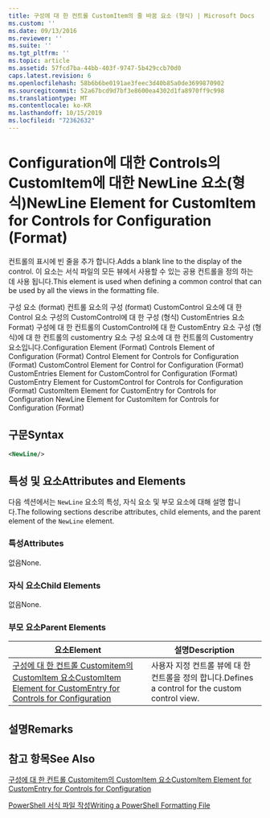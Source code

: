 ```yaml
---
title: 구성에 대 한 컨트롤 CustomItem의 줄 바꿈 요소 (형식) | Microsoft Docs
ms.custom: ''
ms.date: 09/13/2016
ms.reviewer: ''
ms.suite: ''
ms.tgt_pltfrm: ''
ms.topic: article
ms.assetid: 57fcd7ba-44bb-403f-9747-5b429ccb70d0
caps.latest.revision: 6
ms.openlocfilehash: 58b6b6be0191ae3feec3d40b85a0de3699870902
ms.sourcegitcommit: 52a67bcd9d7bf3e8600ea4302d1fa8970ff9c998
ms.translationtype: MT
ms.contentlocale: ko-KR
ms.lasthandoff: 10/15/2019
ms.locfileid: "72362632"
---
```

# <a name="newline-element-for-customitem-for-controls-for-configuration-format"></a><span data-ttu-id="91e6b-102">Configuration에 대한 Controls의 CustomItem에 대한 NewLine 요소(형식)</span><span class="sxs-lookup"><span data-stu-id="91e6b-102">NewLine Element for CustomItem for Controls for Configuration (Format)</span></span>

<span data-ttu-id="91e6b-103">컨트롤의 표시에 빈 줄을 추가 합니다.</span><span class="sxs-lookup"><span data-stu-id="91e6b-103">Adds a blank line to the display of the control.</span></span> <span data-ttu-id="91e6b-104">이 요소는 서식 파일의 모든 뷰에서 사용할 수 있는 공용 컨트롤을 정의 하는 데 사용 됩니다.</span><span class="sxs-lookup"><span data-stu-id="91e6b-104">This element is used when defining a common control that can be used by all the views in the formatting file.</span></span>

<span data-ttu-id="91e6b-105">구성 요소 (format) 컨트롤 요소의 구성 (format) CustomControl 요소에 대 한 Control 요소 구성의 CustomControl에 대 한 구성 (형식) CustomEntries 요소 Format) 구성에 대 한 컨트롤의 CustomControl에 대 한 CustomEntry 요소 구성 (형식)에 대 한 컨트롤의 customentry 요소 구성 요소에 대 한 컨트롤의 Customentry 요소입니다.</span><span class="sxs-lookup"><span data-stu-id="91e6b-105">Configuration Element (Format) Controls Element of Configuration (Format) Control Element for Controls for Configuration (Format) CustomControl Element for Control for Configuration (Format) CustomEntries Element for CustomControl for Configuration (Format) CustomEntry Element for CustomControl for Controls for Configuration (Format) CustomItem Element for CustomEntry for Controls for Configuration NewLine Element for CustomItem for Controls for Configuration (Format)</span></span>

## <a name="syntax"></a><span data-ttu-id="91e6b-106">구문</span><span class="sxs-lookup"><span data-stu-id="91e6b-106">Syntax</span></span>

```xml
<NewLine/>
```

## <a name="attributes-and-elements"></a><span data-ttu-id="91e6b-107">특성 및 요소</span><span class="sxs-lookup"><span data-stu-id="91e6b-107">Attributes and Elements</span></span>

<span data-ttu-id="91e6b-108">다음 섹션에서는 `NewLine` 요소의 특성, 자식 요소 및 부모 요소에 대해 설명 합니다.</span><span class="sxs-lookup"><span data-stu-id="91e6b-108">The following sections describe attributes, child elements, and the parent element of the `NewLine` element.</span></span>

### <a name="attributes"></a><span data-ttu-id="91e6b-109">특성</span><span class="sxs-lookup"><span data-stu-id="91e6b-109">Attributes</span></span>

<span data-ttu-id="91e6b-110">없음</span><span class="sxs-lookup"><span data-stu-id="91e6b-110">None.</span></span>

### <a name="child-elements"></a><span data-ttu-id="91e6b-111">자식 요소</span><span class="sxs-lookup"><span data-stu-id="91e6b-111">Child Elements</span></span>

<span data-ttu-id="91e6b-112">없음</span><span class="sxs-lookup"><span data-stu-id="91e6b-112">None.</span></span>

### <a name="parent-elements"></a><span data-ttu-id="91e6b-113">부모 요소</span><span class="sxs-lookup"><span data-stu-id="91e6b-113">Parent Elements</span></span>

|<span data-ttu-id="91e6b-114">요소</span><span class="sxs-lookup"><span data-stu-id="91e6b-114">Element</span></span>|<span data-ttu-id="91e6b-115">설명</span><span class="sxs-lookup"><span data-stu-id="91e6b-115">Description</span></span>|
|-------------|-----------------|
|[<span data-ttu-id="91e6b-116">구성에 대 한 컨트롤 Customitem의 CustomItem 요소</span><span class="sxs-lookup"><span data-stu-id="91e6b-116">CustomItem Element for CustomEntry for Controls for Configuration</span></span>](./customitem-element-for-customentry-for-controls-for-configuration-format.md)|<span data-ttu-id="91e6b-117">사용자 지정 컨트롤 뷰에 대 한 컨트롤을 정의 합니다.</span><span class="sxs-lookup"><span data-stu-id="91e6b-117">Defines a control for the custom control view.</span></span>|

## <a name="remarks"></a><span data-ttu-id="91e6b-118">설명</span><span class="sxs-lookup"><span data-stu-id="91e6b-118">Remarks</span></span>

## <a name="see-also"></a><span data-ttu-id="91e6b-119">참고 항목</span><span class="sxs-lookup"><span data-stu-id="91e6b-119">See Also</span></span>

[<span data-ttu-id="91e6b-120">구성에 대 한 컨트롤 Customitem의 CustomItem 요소</span><span class="sxs-lookup"><span data-stu-id="91e6b-120">CustomItem Element for CustomEntry for Controls for Configuration</span></span>](./customitem-element-for-customentry-for-controls-for-configuration-format.md)

[<span data-ttu-id="91e6b-121">PowerShell 서식 파일 작성</span><span class="sxs-lookup"><span data-stu-id="91e6b-121">Writing a PowerShell Formatting File</span></span>](./writing-a-powershell-formatting-file.md)
